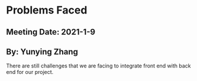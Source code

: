 # Problems Faced

## Meeting Date: 2021-1-9

## By: Yunying Zhang

There are still challenges that we are facing to integrate front end with back end for our project. 

